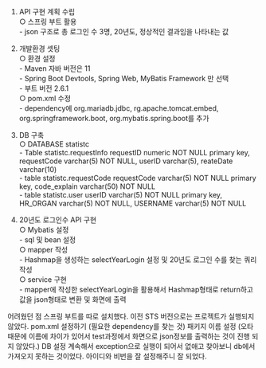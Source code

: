 1. API 구현 계획 수립
  <br>○ 스프링 부트 활용
<br>    - json 구조로 총 로그인 수 3명, 20년도, 정상적인 결과임을 나타내는 값

2. 개발환경 셋팅
  <br>○ 환경 설정
     <br>- Maven 자바 버전은 11
 	    <br>- Spring Boot Devtools, Spring Web, MyBatis Framework 만 선택
 	    <br>- 부트 버전 2.6.1
<br>○ pom.xml 수정 
	<br>- dependency에 org.mariadb.jdbc, rg.apache.tomcat.embed, org.springframework.boot, org.mybatis.spring.boot를 추가

3. DB 구축
<br>○ DATABASE statistc
	<br>- Table statistc.requestInfo 
		requestID numeric NOT NULL primary key,
    		requestCode varchar(5) NOT NULL,
   		userID varchar(5),
    		reateDate varchar(10)
	<br>- table statistc.requestCode
		requestCode varchar(5) NOT NULL primary key,
    		code_explain varchar(50) NOT NULL
	<br>- table statistc.user
		userID varchar(5) NOT NULL primary key,
    		HR_ORGAN varchar(5) NOT NULL,
    		USERNAME varchar(5) NOT NULL

4. 20년도 로그인수 API 구현
  <br>○ Mybatis 설정
     <br> - sql 및 bean 설정
 <br>○ mapper 작성
	<br>- Hashmap을 생성하는 selectYearLogin 설정 및 20년도 로그인 수를 찾는 쿼리 작성
 <br>○ service 구현
	<br>- mapper에 작성한 selectYearLogin을 활용해서 Hashmap형태로 return하고 값을 json형태로 변환 및 화면에 출력

어려웠던 점
스프링 부트를 따로 설치했다. 이전 STS 버전으로는 프로젝트가 실행되지 않았다.
pom.xml 설정하기 (필요한 dependency를 찾는 것)
패키지 이름 설정 (오타 때문에 이름에 차이가 있어서 test과정에서 화면으로 json정보를 출력하는 것이 진행 되지 않았다.)
DB 설정 계속해서 exception으로 실행이 되어서 없애고 찾아보니 db에서 가져오지 못하는 것이었다.
아이디와 비번을 잘 설정해주니 잘 되었다.
